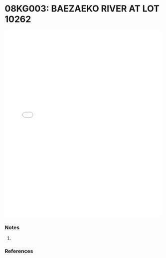 # 08KG003: BAEZAEKO RIVER AT LOT 10262

<iframe src="/distribution_estimation/_static/stations/08KG003_fdc.html" width="100%" height="600" frameborder="0"></iframe>

### Notes
1. 

### References

